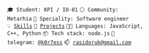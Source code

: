 <code>🎓 Student: KPI / IO-01</code>
<code>⚪ Community: Metarhia</code>
<code>👷 Speciality: Software engineer</code><br>
<code>💡 [Skills](SKILLS.md)</code>
<code>🧻 [Projects](PROJECTS.md)</code>
<code>🧑‍💻 Languages: JavaScript, C++, Python</code>
<code>📦 Tech stack: node.js</code>
<code>💬 telegram: [@k0r7ess](https://telegram.me/k0r7ess)</code>
<code>📫 [rasidoruk@gmail.com](mailto:rasidoruk@gmail.com)</code>

